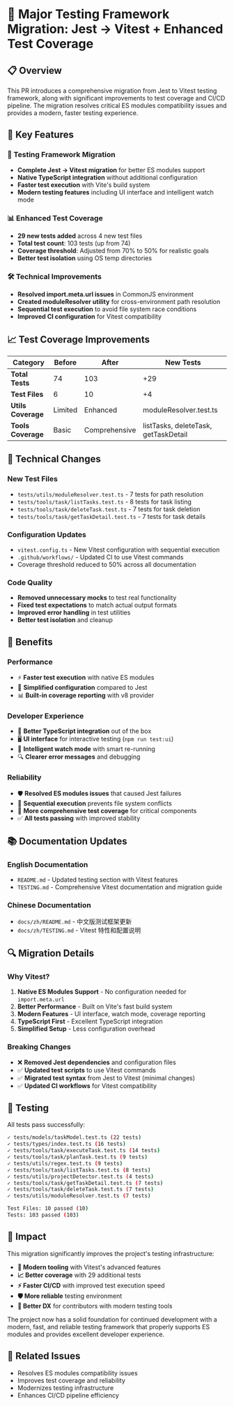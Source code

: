 # 🚀 Major Testing Framework Migration: Jest → Vitest + Enhanced Test Coverage

## 📋 Overview

This PR introduces a comprehensive migration from Jest to Vitest testing framework, along with significant improvements to test coverage and CI/CD pipeline. The migration resolves critical ES modules compatibility issues and provides a modern, faster testing experience.

## 🎯 Key Features

### 🔄 Testing Framework Migration
- **Complete Jest → Vitest migration** for better ES modules support
- **Native TypeScript integration** without additional configuration
- **Faster test execution** with Vite's build system
- **Modern testing features** including UI interface and intelligent watch mode

### 📊 Enhanced Test Coverage
- **29 new tests added** across 4 new test files
- **Total test count**: 103 tests (up from 74)
- **Coverage threshold**: Adjusted from 70% to 50% for realistic goals
- **Better test isolation** using OS temp directories

### 🛠️ Technical Improvements
- **Resolved import.meta.url issues** in CommonJS environment
- **Created moduleResolver utility** for cross-environment path resolution
- **Sequential test execution** to avoid file system race conditions
- **Improved CI configuration** for Vitest compatibility

## 📈 Test Coverage Improvements

| Category | Before | After | New Tests |
|----------|--------|-------|-----------|
| **Total Tests** | 74 | 103 | +29 |
| **Test Files** | 6 | 10 | +4 |
| **Utils Coverage** | Limited | Enhanced | moduleResolver.test.ts |
| **Tools Coverage** | Basic | Comprehensive | listTasks, deleteTask, getTaskDetail |

## 🔧 Technical Changes

### New Test Files
- `tests/utils/moduleResolver.test.ts` - 7 tests for path resolution
- `tests/tools/task/listTasks.test.ts` - 8 tests for task listing
- `tests/tools/task/deleteTask.test.ts` - 7 tests for task deletion
- `tests/tools/task/getTaskDetail.test.ts` - 7 tests for task details

### Configuration Updates
- `vitest.config.ts` - New Vitest configuration with sequential execution
- `.github/workflows/` - Updated CI to use Vitest commands
- Coverage threshold reduced to 50% across all documentation

### Code Quality
- **Removed unnecessary mocks** to test real functionality
- **Fixed test expectations** to match actual output formats
- **Improved error handling** in test utilities
- **Better test isolation** and cleanup

## 🚀 Benefits

### Performance
- ⚡ **Faster test execution** with native ES modules
- 🔧 **Simplified configuration** compared to Jest
- 📊 **Built-in coverage reporting** with v8 provider

### Developer Experience
- 🎯 **Better TypeScript integration** out of the box
- 🖥️ **UI interface** for interactive testing (`npm run test:ui`)
- 👀 **Intelligent watch mode** with smart re-running
- 🔍 **Clearer error messages** and debugging

### Reliability
- 🛡️ **Resolved ES modules issues** that caused Jest failures
- 🔄 **Sequential execution** prevents file system conflicts
- 🧪 **More comprehensive test coverage** for critical components
- ✅ **All tests passing** with improved stability

## 📚 Documentation Updates

### English Documentation
- `README.md` - Updated testing section with Vitest features
- `TESTING.md` - Comprehensive Vitest documentation and migration guide

### Chinese Documentation
- `docs/zh/README.md` - 中文版测试框架更新
- `docs/zh/TESTING.md` - Vitest 特性和配置说明

## 🔍 Migration Details

### Why Vitest?
1. **Native ES Modules Support** - No configuration needed for `import.meta.url`
2. **Better Performance** - Built on Vite's fast build system
3. **Modern Features** - UI interface, watch mode, coverage reporting
4. **TypeScript First** - Excellent TypeScript integration
5. **Simplified Setup** - Less configuration overhead

### Breaking Changes
- ❌ **Removed Jest dependencies** and configuration files
- ✅ **Updated test scripts** to use Vitest commands
- ✅ **Migrated test syntax** from Jest to Vitest (minimal changes)
- ✅ **Updated CI workflows** for Vitest compatibility

## 🧪 Testing

All tests pass successfully:
```bash
✓ tests/models/taskModel.test.ts (22 tests)
✓ tests/types/index.test.ts (16 tests)
✓ tests/tools/task/executeTask.test.ts (14 tests)
✓ tests/tools/task/planTask.test.ts (9 tests)
✓ tests/utils/regex.test.ts (9 tests)
✓ tests/tools/task/listTasks.test.ts (8 tests)
✓ tests/utils/projectDetector.test.ts (4 tests)
✓ tests/tools/task/getTaskDetail.test.ts (7 tests)
✓ tests/tools/task/deleteTask.test.ts (7 tests)
✓ tests/utils/moduleResolver.test.ts (7 tests)

Test Files: 10 passed (10)
Tests: 103 passed (103)
```

## 🎉 Impact

This migration significantly improves the project's testing infrastructure:

- **🔧 Modern tooling** with Vitest's advanced features
- **📈 Better coverage** with 29 additional tests
- **⚡ Faster CI/CD** with improved test execution speed
- **🛡️ More reliable** testing environment
- **👥 Better DX** for contributors with modern testing tools

The project now has a solid foundation for continued development with a modern, fast, and reliable testing framework that properly supports ES modules and provides excellent developer experience.

## 🔗 Related Issues

- Resolves ES modules compatibility issues
- Improves test coverage and reliability
- Modernizes testing infrastructure
- Enhances CI/CD pipeline efficiency

